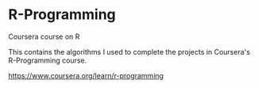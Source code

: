 # R-Programming
Coursera course on R

This contains the algorithms I used to complete the projects in Coursera's R-Programming course.

https://www.coursera.org/learn/r-programming
